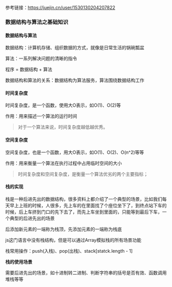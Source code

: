 参考链接：https://juejin.cn/user/1530130204207822

### 数据结构与算法之基础知识

#### 数据结构与算法

数据结构：计算机存储、组织数据的方式，就像是日常生活的锅碗瓢盆

算法：一系列解决问题的清晰的指令

程序 = 数据结构 + 算法

数据结构和算法的关系：数据结构为算法服务，算法围绕数据结构工作

#### 时间复杂度

时间复杂度，是一个函数，使用大O表示，如O(1)、O(2)等

作用：用来描述一个算法的运行时间

> 对于一个算法来说，时间复杂度越低越优秀。

#### 空间复杂度

空间复杂度，也是一个函数，用大O表示，如O(1)、O(2)、O(n^2)等等

作用：用来衡量一个算法在执行过程中占用临时空间的大小

> 时间复杂度和空间复杂度，是衡量一个算法优劣的两个主要指标；

#### 栈的实现

栈是一种后进先出的数据结构，很多资料上都介绍了一个典型的场景，比如我们每天早上上班的时候，人很多，先上车的在里面找了个座位坐下了，到终点站下车的时候，后上车挤到门口的先下去了，而先上车坐到里面的，只能等到最后下车，一个典型的后进先出的场景

后添加新元素的一端称为栈顶，先添加元素的一端称为栈底

js这门语言中没有栈结构，但是可以通过Array模拟栈的所有场景功能

栈常用操作：push(入栈)、pop(出栈)、stack[statck.length - 1]

**栈的使用场景**

需要后进先出的场景，如十进制转二进制、判断字符串的括号是否有效、函数调用堆栈等等

